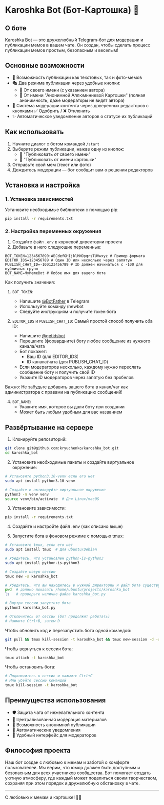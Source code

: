 # Karoshka Bot (Бот-Картошка) 🥔

## О боте

Karoshka Bot — это дружелюбный Telegram-бот для модерации и публикации мемов в вашем чате. Он создан, чтобы сделать процесс публикации мемов простым, безопасным и веселым!

## Основные возможности

- 📝 Возможность публикации как текстовых, так и фото-мемов
- 🎭 Два режима публикации через удобные кнопки:
  - 👤 От своего имени (с указанием автора)
  - 🥔 От имени "Анонимной Аллюминиевой Картошки" (полная анонимность, даже модераторы не видят автора)
- 👥 Система модерации контента через доверенных редакторов с кнопками ✅ Одобрить / ❌ Отклонить
- ✨ Автоматическое уведомление авторов о статусе их публикаций

## Как использовать

1. Начните диалог с ботом командой `/start`
2. Выберите режим публикации, нажав одну из кнопок:
   - 👤 "Публиковать от своего имени"
   - 🥔 "Публиковать от имени картошки"
3. Отправьте свой мем (текст или фото)
4. Дождитесь модерации — бот сообщит вам о решении редакторов

## Установка и настройка

### 1. Установка зависимостей

Установите необходимые библиотеки с помощью pip:
```bash
pip install -r requirements.txt
```

### 2. Настройка переменных окружения

1. Создайте файл `.env` в корневой директории проекта
2. Добавьте в него следующие переменные:

```env
BOT_TOKEN=1234567890:ABCdefGHIjklMNOpqrsTUVwxyz # Пример формата
EDITOR_IDS=123456789 # Один ID или несколько через запятую
PUBLISH_CHAT_ID=-100123456789 # ID должен начинаться с -100 для публичных групп
BOT_NAME=MyMemeBot # Любое имя для вашего бота
```

Как получить значения:

1. `BOT_TOKEN`: 
   - Напишите [@BotFather](https://t.me/BotFather) в Telegram
   - Используйте команду /newbot
   - Следуйте инструкциям и получите токен бота

2. `EDITOR_IDS` и `PUBLISH_CHAT_ID`:
   Самый простой способ получить оба ID:
   - Напишите [@getidsbot](https://t.me/getidsbot)
   - Перешлите (форвардните) боту любое сообщение из нужного канала/чата
   - Бот покажет:
     * Ваш ID (для EDITOR_IDS)
     * ID канала/чата (для PUBLISH_CHAT_ID)
   - Если модераторов несколько, каждому нужно переслать сообщение боту и получить свой ID
   - Укажите ID модераторов через запятую без пробелов
   
Важно: Не забудьте добавить вашего бота в канал/чат как администратора с правами на публикацию сообщений!

4. `BOT_NAME`:
   - Укажите имя, которое вы дали боту при создании
   - Может быть любым удобным для вас названием

## Развёртывание на сервере

1. Клонируйте репозиторий:
```bash
git clone git@github.com:kryuchenko/karoshka_bot.git
cd karoshka_bot
```

2. Установите необходимые пакеты и создайте виртуальное окружение:
```bash
# Установите python3.10-venv если его нет
sudo apt install python3.10-venv

# Создайте и активируйте виртуальное окружение
python3 -m venv venv
source venv/bin/activate  # Для Linux/macOS
```

3. Установите зависимости:
```bash
pip install -r requirements.txt
```

4. Создайте и настройте файл .env (как описано выше)

5. Запустите бота в фоновом режиме с помощью tmux:
```bash
# Установите tmux, если его нет
sudo apt install tmux  # Для Ubuntu/Debian

# Убедитесь, что установлен python-is-python3
sudo apt install python-is-python3

# Создайте новую сессию
tmux new -s karoshka_bot

# Убедитесь, что вы находитесь в нужной директории и файл бота существует
pwd  # должно показать /home/ubuntu/projects/karoshka_bot
ls   # проверьте наличие файла karoshka_bot.py

# Внутри сессии запустите бота
python3 karoshka_bot.py

# Отключитесь от сессии (бот продолжит работать)
# Нажмите Ctrl+B, затем D
```

Чтобы обновить код и перезапустить бота одной командой:
```bash
git pull && tmux kill-session -t karoshka_bot && tmux new-session -d -s karoshka_bot "python3 karoshka_bot.py"
```

Чтобы вернуться к сессии бота:
```bash
tmux attach -t karoshka_bot
```

Чтобы остановить бота:
```bash
# Подключитесь к сессии и нажмите Ctrl+C
# Или убейте сессию командой
tmux kill-session -t karoshka_bot
```

## Преимущества использования

- 🛡️ Защита чата от нежелательного контента
- 🎯 Централизованная модерация материалов
- 💫 Возможность анонимной публикации
- 📨 Автоматические уведомления
- 🤝 Удобный интерфейс для модераторов

## Философия проекта

Наш бот создан с любовью к мемам и заботой о комфорте пользователей. Мы верим, что юмор должен быть доступным и безопасным для всех участников сообщества. Бот помогает создать уютную атмосферу, где каждый может поделиться своим творчеством, сохраняя при этом порядок и дружелюбную обстановку в чате.

---

С любовью к мемам и картошке! 🥔✨
